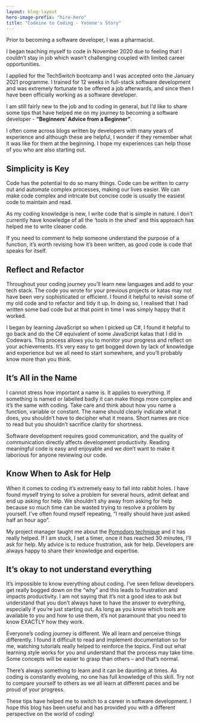 ```yaml
---
layout: blog-layout
hero-image-prefix: "hire-hero"
title: "Codeine to Coding - Yvonne's Story"
---
```


Prior to becoming a software developer, I was a pharmacist.

I began teaching myself to code in November 2020 due to feeling that I couldn’t stay in job which wasn’t challenging coupled with limited career opportunities.

I applied for the TechSwitch bootcamp and I was accepted onto the January 2021 programme. I trained for 12 weeks in full-stack software development and was extremely fortunate to be offered a job afterwards, and since then I have been officially working as a software developer. 

I am still fairly new to the job and to coding in general, but I’d like to share some tips that have helped me on my journey to becoming a software developer - **“Beginners’ Advice from a Beginner”**.  

I often come across blogs written by developers with many years of experience and although these are helpful, I wonder if they remember what it was like for them at the beginning. I hope my experiences can help those of you who are also starting out. 


<!--more-->

## Simplicity is Key
Code has the potential to do so many things. Code can be written to carry out and automate complex processes, making our lives easier. We can make code complex and intricate but concise code is usually the easiest code to maintain and read. 

As my coding knowledge is new, I write code that is simple in nature. I don’t currently have knowledge of all the ‘tools in the shed’ and this approach has helped me to write cleaner code.

If you need to comment to help someone understand the purpose of a function, it’s worth revising how it’s been written, as good code is code that speaks for itself.

## Reflect and Refactor
Throughout your coding journey you’ll learn new languages and add to your tech stack. The code you wrote for your previous projects or katas may not have been very sophisticated or efficient. I found it helpful to revisit some of my old code and to refactor and tidy it up. In doing so, I realised that I had written some bad code but at that point in time I was simply happy that it worked. 

I began by learning JavaScript so when I picked up C#, I found it helpful to go back and do the C# equivalent of some JavaScript katas that I did in Codewars. This process allows you to monitor your progress and reflect on your achievements. It’s very easy to get bogged down by lack of knowledge and experience but we all need to start somewhere, and you’ll probably know more than you think.

## It’s All in the Name
I cannot stress how important a name is. It applies to everything. If something is named or labelled badly it can make things more complex and it’s the same with coding. Take care and think about how you name a function, variable or constant. The name should clearly indicate what it does, you shouldn’t have to decipher what it means. Short names are nice to read but you shouldn’t sacrifice clarity for shortness. 

Software development requires good communication, and the quality of communication directly affects development productivity. Reading meaningful code is easy and enjoyable and we don’t want to make it laborious for anyone reviewing our code. 

## Know When to Ask for Help
When it comes to coding it’s extremely easy to fall into rabbit holes. I have found myself trying to solve a problem for several hours, admit defeat and end up asking for help. We shouldn’t shy away from asking for help because so much time can be wasted trying to resolve a problem by yourself. I’ve often found myself repeating, “I really should have just asked half an hour ago”. 

My project manager taught me about the [Pomodoro technique](https://en.wikipedia.org/wiki/Pomodoro_Technique) and it has really helped. If I am stuck, I set a timer, once it has reached 30 minutes, I’ll ask for help. My advice is to reduce frustration, ask for help. Developers are always happy to share their knowledge and expertise.

## It’s okay to not understand everything
It’s impossible to know everything about coding. I’ve seen fellow developers get really bogged down on the “why” and this leads to frustration and impacts productivity. I am not saying that it’s not a good idea to ask but understand that you don’t always have to have the answer to everything, especially if you’re just starting out. As long as you know which tools are available to you and how to use them, it’s not paramount that you need to know EXACTLY how they work. 

Everyone’s coding journey is different. We all learn and perceive things differently. I found it difficult to read and implement documentation so for me, watching tutorials really helped to reinforce the topics. Find out what learning style works for you and understand that the process may take time. Some concepts will be easier to grasp than others – and that’s normal.

There’s always something to learn and it can be daunting at times. As coding is constantly evolving, no one has full knowledge of this skill. Try not to compare yourself to others as we all learn at different paces and be proud of your progress.

These tips have helped me to switch to a career in software development. I hope this blog has been useful and has provided you with a different perspective on the world of coding!

